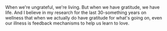  When we're ungrateful, we're living. But when we have gratitude, we have life. And I believe in my research for the last 30-something years on wellness that when we actually do have gratitude for what's going on, even our illness is feedback mechanisms to help us learn to love.